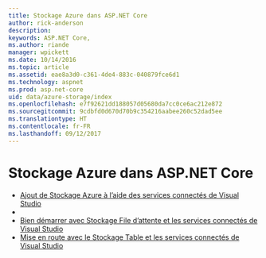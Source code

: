 ```yaml
---
title: Stockage Azure dans ASP.NET Core
author: rick-anderson
description: 
keywords: ASP.NET Core,
ms.author: riande
manager: wpickett
ms.date: 10/14/2016
ms.topic: article
ms.assetid: eae8a3d0-c361-4de4-883c-040879fce6d1
ms.technology: aspnet
ms.prod: asp.net-core
uid: data/azure-storage/index
ms.openlocfilehash: e7f92621dd188057d05680da7cc0ce6ac212e872
ms.sourcegitcommit: 9cdbfd0d670d70b9c354216aabee260c52dad5ee
ms.translationtype: HT
ms.contentlocale: fr-FR
ms.lasthandoff: 09/12/2017
---
```

# <a name="azure-storage-in-aspnet-core"></a>Stockage Azure dans ASP.NET Core 

* [Ajout de Stockage Azure à l’aide des services connectés de Visual Studio](https://azure.microsoft.com/documentation/articles/vs-azure-tools-connected-services-storage/)
* [](https://azure.microsoft.com/documentation/articles/vs-storage-aspnet5-getting-started-blobs/)
* [Bien démarrer avec Stockage File d’attente et les services connectés de Visual Studio](https://azure.microsoft.com/documentation/articles/vs-storage-aspnet5-getting-started-queues/)
* [Mise en route avec le Stockage Table et les services connectés de Visual Studio](https://azure.microsoft.com/documentation/articles/vs-storage-aspnet5-getting-started-tables/)
